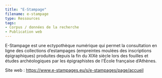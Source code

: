 ```yaml
---
title: "E-Stampage"
filename: e-stampage
type: Ressources
tags:
- Corpus / données de la recherche
- Publication web
---
```


E-Stampage est une ectypothèque numérique qui permet la consultation en ligne des collections d’estampages (empreintes moulées des inscriptions épigraphiques) produites depuis la fin du XIXè siècle lors des fouilles et études archéologiques par les épigraphistes de l'École française d’Athènes.

Site web : <https://www.e-stampages.eu/s/e-stampages/page/accueil>

